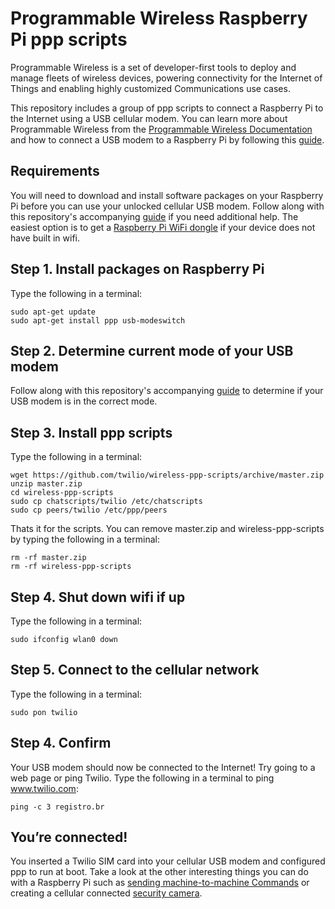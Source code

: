 # Programmable Wireless Raspberry Pi ppp scripts
Programmable Wireless is a set of developer-first tools to deploy and manage fleets of wireless devices, powering connectivity for the Internet of Things and enabling highly customized Communications use cases.

This repository includes a group of ppp scripts to connect a Raspberry Pi to the Internet using a USB cellular modem. You can learn more about Programmable Wireless from the [Programmable Wireless Documentation](https://www.twilio.com/docs/api/wireless) and how to connect a USB modem to a Raspberry Pi by following this [guide](https://www.twilio.com/docs/api/wireless/iot-guides/connect-using-raspberry-pi-and-cellular-usb-modem).
## Requirements
You will need to download and install software packages on your Raspberry Pi before you can use your unlocked cellular USB modem. Follow along with this repository's accompanying [guide](https://www.twilio.com/docs/api/wireless/iot-guides/connect-using-raspberry-pi-and-cellular-usb-modem) if you need additional help. The easiest option is to get a [Raspberry Pi WiFi dongle](https://www.amazon.com/Official-Raspberry-Pi-WiFi-dongle/dp/B014HTNO52/ref=sr_1_1?ie=UTF8&qid=1500054954&sr=8-1&keywords=Raspberry+Pi+Official+WiFi+Adapter) if your device does not have built in wifi.
## Step 1. Install packages on Raspberry Pi
Type the following in a terminal:
```
sudo apt-get update
sudo apt-get install ppp usb-modeswitch
```
## Step 2. Determine current mode of your USB modem
Follow along with this repository's accompanying [guide](https://www.twilio.com/docs/api/wireless/iot-guides/connect-using-raspberry-pi-and-cellular-usb-modem) to determine if your USB modem is in the correct mode.
## Step 3. Install ppp scripts
Type the following in a terminal:
```
wget https://github.com/twilio/wireless-ppp-scripts/archive/master.zip
unzip master.zip
cd wireless-ppp-scripts
sudo cp chatscripts/twilio /etc/chatscripts
sudo cp peers/twilio /etc/ppp/peers
```
Thats it for the scripts. You can remove master.zip and wireless-ppp-scripts by typing the following in a terminal:
```
rm -rf master.zip
rm -rf wireless-ppp-scripts
```
## Step 4. Shut down wifi if up
Type the following in a terminal:
```
sudo ifconfig wlan0 down
```
## Step 5. Connect to the cellular network
Type the following in a terminal:
```
sudo pon twilio
```
## Step 4. Confirm
Your USB modem should now be connected to the Internet! Try going to a web page or ping Twilio. Type the following in a terminal to ping www.twilio.com:
```
ping -c 3 registro.br
```
## You’re connected!
You inserted a Twilio SIM card into your cellular USB modem and configured ppp to run at boot. Take a look at the other interesting things you can do with a Raspberry Pi such as [sending machine-to-machine Commands](https://www.twilio.com/docs/api/wireless/sending-machine-machine-commands) or creating a cellular connected [security camera](https://www.twilio.com/wireless/blueprints).
